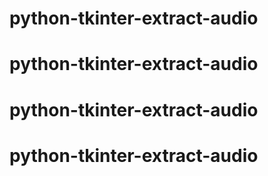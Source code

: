 # python-tkinter-extract-audio
# python-tkinter-extract-audio
# python-tkinter-extract-audio
# python-tkinter-extract-audio
